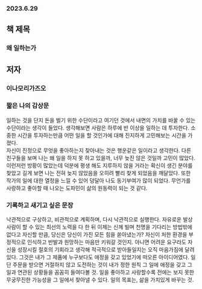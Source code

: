 ### 2023.6.29  
## **책 제목**
### 왜 일하는가
## **저자**
### 이나모리가즈오
  
    

### 짧은 나의 감상문
일하는 것을 단지 돈을 벌기 위한 수단이라고 여기던 것에서 내면의 가치를 바꿀 수 있는 수단이라는 생각이 들었다. 생각해보면 사람은 하루에 반 이상을 일하는 데 투자한다. 소중한 시간을 투자하는만큼 어떤 일을 할 것인가에 대해 진지하게 고민해보는 시간을 가졌다.  
자신이 진정으로 무엇을 좋아하는지 찾아내는 것은 행운같은 일이라고 생각한다. 다른 친구들을 보며 나는 왜 일을 하지 못 하고 있을까, 너무 늦진 않은 것일까 고민이 많았다. 이런저런 방황이 많았는데 덕분에 평생 해도 지루하지 않을 거라는 확신이 생긴 분야를 찾았고 길게 보면 나는 전혀 늦지 않았음을 오히려 빨리 찾게 되었음을 깨달았다. 또한 작가의 일에 대한 열정을 느낄 수 있어 덩달아 나도 동기부여가 많이 되었다. 무언가를 사랑하고 좋아할 때 나오는 도파민이 삶의 원동력이 되는 것 같다.


### 기록하고 새기고 싶은 문장
낙관적으로 구상하고, 비관적으로 계획하며, 다시 낙관적으로 실행한다.
자유로운 발상
사람이 할 수 있는 최선의 노력을 다 한 뒤 이제는 신께 빌며 천명을 기다리는 방법밖에 없다고 자신할 만큼, 당신은 당신이 가진 모든 힘을 쏟아냈는가?
자신이 처한 환경을 부정적으로 인식하고 반발과 원망하는 마음만 키워갈 것인지. 아니면 어려운 요구라도 자신을 성장시킬 절호의 기회라고 생각해 적극적으로 받아들일지는 오직 마음가짐에 달려 있다.
그것은 내가 그 제품에 누구보다도 애정을 갖고 있었기에 떠오른 아이디어였다.
일단 주문을 받으면 거절하지 않고 도전하는 것이 내가 정한 원칙
그 일에 애정을 갖고 그 일과 연관된 상황들을 꼼꼼히 들여다볼 것.
일을 좋아하고 사랑할수록 전에는 보지 못한 무궁무진한 가능성을 그 일에서 찾아낼 수 있다.
일의 목표는, 삶을 가치있게 바꾸는 것.